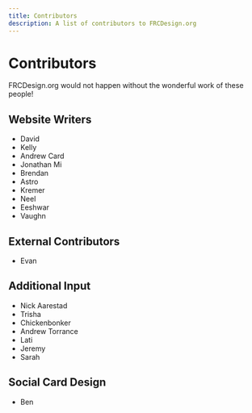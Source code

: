 ```yaml
---
title: Contributors
description: A list of contributors to FRCDesign.org
---
```


# Contributors

FRCDesign.org would not happen without the wonderful work of these people!

## Website Writers
- David
- Kelly
- Andrew Card
- Jonathan Mi
- Brendan 
- Astro
- Kremer
- Neel 
- Eeshwar 
- Vaughn

## External Contributors
- Evan

## Additional Input
- Nick Aarestad
- Trisha
- Chickenbonker
- Andrew Torrance
- Lati
- Jeremy
- Sarah

## Social Card Design
- Ben

<br>